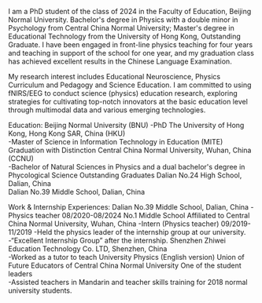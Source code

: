I am a PhD student of the class of 2024 in the Faculty of Education, Beijing Normal University. Bachelor's degree in Physics with a double minor in Psychology from Central China Normal University; Master's degree in Educational Technology from the University of Hong Kong, Outstanding Graduate. I have been engaged in front-line physics teaching for four years and teaching in support of the school for one year, and my graduation class has achieved excellent results in the Chinese Language Examination.

My research interest includes Educational Neuroscience, Physics Curriculum and Pedagogy and Science Education. I am committed to using fNIRS/EEG to conduct science (physics) education research, exploring strategies for cultivating top-notch innovators at the basic education level through multimodal data and various emerging technologies.

Education: 
Beijing Normal University (BNU)
-PhD
The University of Hong Kong, Hong Kong SAR, China (HKU)               
-Master of Science in Information Technology in Education (MITE)       Graduation with Distinction
Central China Normal University, Wuhan, China (CCNU)                         
-Bachelor of Natural Sciences in Physics and a dual bachelor's degree in Phycological Science     Outstanding Graduates
Dalian No.24 High School, Dalian, China                                       
Dalian No.39 Middle School, Dalian, China 

Work & Internship Experiences:
Dalian No.39 Middle School, Dalian, China
-Physics teacher              08/2020-08/2024
No.1 Middle School Affiliated to Central China Normal University, Wuhan, China
-Intern (Physics teacher)     09/2019-11/2019
-Held the physics leader of the internship group at our university.
-“Excellent Internship Group” after the internship.
Shenzhen Zhiwei Education Technology Co. LTD, Shenzhen, China           
-Worked as a tutor to teach University Physics (English version)
Union of Future Educators of Central China Normal University      One of the student leaders     
-Assisted teachers in Mandarin and teacher skills training for 2018 normal university students.
